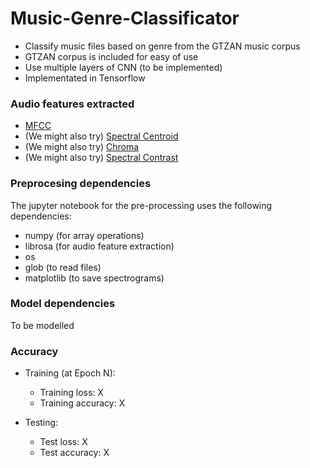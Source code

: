 # Music-Genre-Classificator

 * Classify music files based on genre from the GTZAN music corpus
 * GTZAN corpus is included for easy of use
 * Use multiple layers of CNN (to be implemented)
 * Implementated in Tensorflow

### Audio features extracted

 * [MFCC](https://en.wikipedia.org/wiki/Mel-frequency_cepstrum)
 * (We might also try) [Spectral Centroid](https://en.wikipedia.org/wiki/Spectral_centroid)
 * (We might also try) [Chroma](http://labrosa.ee.columbia.edu/matlab/chroma-ansyn/)
 * (We might also try) [Spectral Contrast](http://ieeexplore.ieee.org/document/1035731/)

### Preprocesing dependencies
The jupyter notebook for the pre-processing uses the following dependencies:
 * numpy (for array operations)
 * librosa (for audio feature extraction)
 * os
 * glob (to read files)
 * matplotlib (to save spectrograms)


### Model dependencies
To be modelled

### Accuracy

 * Training (at Epoch N):
    - Training loss: X
    - Training accuracy: X

 * Testing:
    - Test loss:   X
    - Test accuracy:  X
